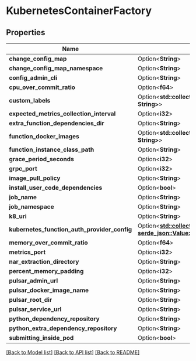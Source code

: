 # KubernetesContainerFactory

## Properties

Name | Type | Description | Notes
------------ | ------------- | ------------- | -------------
**change_config_map** | Option<**String**> |  | [optional]
**change_config_map_namespace** | Option<**String**> |  | [optional]
**config_admin_cli** | Option<**String**> |  | [optional]
**cpu_over_commit_ratio** | Option<**f64**> |  | [optional]
**custom_labels** | Option<**std::collections::HashMap<String, String>**> |  | [optional]
**expected_metrics_collection_interval** | Option<**i32**> |  | [optional]
**extra_function_dependencies_dir** | Option<**String**> |  | [optional]
**function_docker_images** | Option<**std::collections::HashMap<String, String>**> |  | [optional]
**function_instance_class_path** | Option<**String**> |  | [optional]
**grace_period_seconds** | Option<**i32**> |  | [optional]
**grpc_port** | Option<**i32**> |  | [optional]
**image_pull_policy** | Option<**String**> |  | [optional]
**install_user_code_dependencies** | Option<**bool**> |  | [optional]
**job_name** | Option<**String**> |  | [optional]
**job_namespace** | Option<**String**> |  | [optional]
**k8_uri** | Option<**String**> |  | [optional]
**kubernetes_function_auth_provider_config** | Option<[**std::collections::HashMap<String, serde_json::Value>**](serde_json::Value.md)> |  | [optional]
**memory_over_commit_ratio** | Option<**f64**> |  | [optional]
**metrics_port** | Option<**i32**> |  | [optional]
**nar_extraction_directory** | Option<**String**> |  | [optional]
**percent_memory_padding** | Option<**i32**> |  | [optional]
**pulsar_admin_url** | Option<**String**> |  | [optional]
**pulsar_docker_image_name** | Option<**String**> |  | [optional]
**pulsar_root_dir** | Option<**String**> |  | [optional]
**pulsar_service_url** | Option<**String**> |  | [optional]
**python_dependency_repository** | Option<**String**> |  | [optional]
**python_extra_dependency_repository** | Option<**String**> |  | [optional]
**submitting_inside_pod** | Option<**bool**> |  | [optional]

[[Back to Model list]](../README.md#documentation-for-models) [[Back to API list]](../README.md#documentation-for-api-endpoints) [[Back to README]](../README.md)


